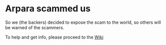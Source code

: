 # Arpara scammed us
So we (the backers) decided to expose the scam to the world, so others will be warned of the scammers.

To help and get info, please proceed to the [Wiki](https://github.com/ichorid/arparascam/wiki)

